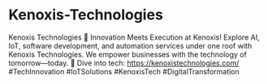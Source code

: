 # Kenoxis-Technologies
Kenoxis Technologies
🚀 Innovation Meets Execution at Kenoxis!
Explore AI, IoT, software development, and automation services under one roof with Kenoxis Technologies. We empower businesses with the technology of tomorrow—today.
🔗 Dive into tech: https://kenoxistechnologies.com/
#TechInnovation #IoTSolutions #KenoxisTech #DigitalTransformation
